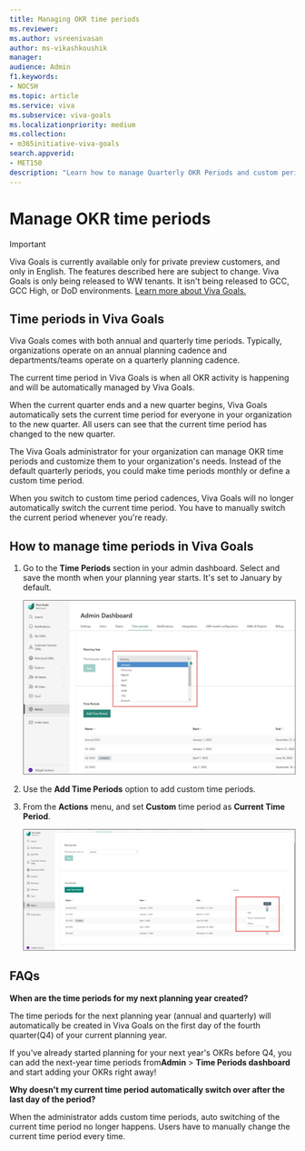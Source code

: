 ```yaml
---
title: Managing OKR time periods
ms.reviewer: 
ms.author: vsreenivasan
author: ms-vikashkoushik
manager: 
audience: Admin
f1.keywords:
- NOCSH
ms.topic: article
ms.service: viva
ms.subservice: viva-goals
ms.localizationpriority: medium
ms.collection:  
- m365initiative-viva-goals  
search.appverid:
- MET150
description: "Learn how to manage Quarterly OKR Periods and custom periods (monthly...)"
---
```


# Manage OKR time periods

> [!IMPORTANT]
> Viva Goals is currently available only for private preview customers, and only in English. The features described here are subject to change. Viva Goals is only being released to WW tenants. It isn't being released to GCC, GCC High, or DoD environments. [Learn more about Viva Goals.](https://go.microsoft.com/fwlink/?linkid=2189933)

## Time periods in Viva Goals

Viva Goals comes with both annual and quarterly time periods. Typically, organizations operate on an annual planning cadence and departments/teams operate on a quarterly planning cadence.

The current time period in Viva Goals is when all OKR activity is happening and will be automatically managed by Viva Goals.

When the current quarter ends and a new quarter begins, Viva Goals automatically sets the current time period for everyone in your organization to the new quarter. All users can see that the current time period has changed to the new quarter.

The Viva Goals administrator for your organization  can manage OKR time periods and customize them to your organization's needs. Instead of the default quarterly periods, you could make time periods monthly or define a custom time period. 

When you switch to custom time period cadences, Viva Goals will no longer automatically switch the current time period. You have to manually switch the current period whenever you're ready.

## How to manage time periods in Viva Goals

1. Go to the **Time Periods** section in your admin dashboard. Select and save the month when your planning year starts. It's set to January by default.  
 
   ![custom time periods image](../media/goals/2/25/a.jpg)
    
2. Use the **Add Time Periods** option to add custom time periods.

3. From the **Actions** menu, and set **Custom** time period as **Current Time Period**.

   ![action menu image showing where to set ](../media/goals/2/25/b.jpg)

## FAQs

**When are the time periods for my next planning year created?** 

The time periods for the next planning year (annual and quarterly) will automatically be created in Viva Goals on the first day of the fourth quarter(Q4) of your current planning year.

If you've already started planning for your next year's OKRs before Q4, you can add the next-year time periods from**Admin** > **Time Periods dashboard** and start adding your OKRs right away!

**Why doesn't my current time period automatically switch over after the last day of the period?**

When the administrator adds custom time periods, auto switching of the current time period no longer happens. Users have to manually change the current time period every time.
